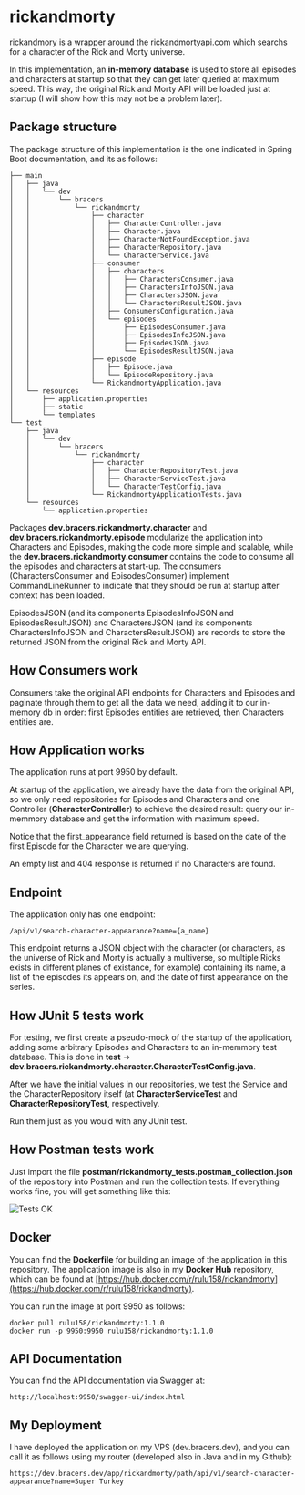 # rickandmorty

rickandmory is a wrapper around the rickandmortyapi.com which searchs for a character of the Rick and Morty universe.

In this implementation, an **in-memory database** is used to store all episodes and characters at startup so that they can get later queried at maximum speed. This way, the original Rick and Morty API will be loaded just at startup (I will show how this may not be a problem later).

## Package structure

The package structure of this implementation is the one indicated in Spring Boot documentation, and its as follows:

```
├── main
│   ├── java
│   │   └── dev
│   │       └── bracers
│   │           └── rickandmorty
│   │               ├── character
│   │               │   ├── CharacterController.java
│   │               │   ├── Character.java
│   │               │   ├── CharacterNotFoundException.java
│   │               │   ├── CharacterRepository.java
│   │               │   └── CharacterService.java
│   │               ├── consumer
│   │               │   ├── characters
│   │               │   │   ├── CharactersConsumer.java
│   │               │   │   ├── CharactersInfoJSON.java
│   │               │   │   ├── CharactersJSON.java
│   │               │   │   └── CharactersResultJSON.java
│   │               │   ├── ConsumersConfiguration.java
│   │               │   └── episodes
│   │               │       ├── EpisodesConsumer.java
│   │               │       ├── EpisodesInfoJSON.java
│   │               │       ├── EpisodesJSON.java
│   │               │       └── EpisodesResultJSON.java
│   │               ├── episode
│   │               │   ├── Episode.java
│   │               │   └── EpisodeRepository.java
│   │               └── RickandmortyApplication.java
│   └── resources
│       ├── application.properties
│       ├── static
│       └── templates
└── test
    ├── java
    │   └── dev
    │       └── bracers
    │           └── rickandmorty
    │               ├── character
    │               │   ├── CharacterRepositoryTest.java
    │               │   ├── CharacterServiceTest.java
    │               │   └── CharacterTestConfig.java
    │               └── RickandmortyApplicationTests.java
    └── resources
        └── application.properties
```

Packages **dev.bracers.rickandmorty.character** and **dev.bracers.rickandmorty.episode** modularize the application into Characters and Episodes, making the code more simple and scalable, while the **dev.bracers.rickandmorty.consumer** contains the code to consume all the episodes and characters at start-up. The consumers (CharactersConsumer and EpisodesConsumer) implement CommandLineRunner to indicate that they should be run at startup after context has been loaded.

EpisodesJSON (and its components EpisodesInfoJSON and EpisodesResultJSON) and CharactersJSON (and its components CharactersInfoJSON and CharactersResultJSON) are records to store the returned JSON from the original Rick and Morty API.

## How Consumers work

Consumers take the original API endpoints for Characters and Episodes and paginate through them to get all the data we need, adding it to our in-memory db in order: first Episodes entities are retrieved, then Characters entities are.

## How Application works

The application runs at port 9950 by default.

At startup of the application, we already have the data from the original API, so we only need repositories for Episodes and Characters and one Controller (**CharacterController**) to achieve the desired result: query our in-memmory database and get the information with maximum speed.

Notice that the first_appearance field returned is based on the date of the first Episode for the Character we are querying.

An empty list and 404 response is returned if no Characters are found.

## Endpoint

The application only has one endpoint:

```
/api/v1/search-character-appearance?name={a_name}
```

This endpoint returns a JSON object with the character (or characters, as the universe of Rick and Morty is actually a multiverse, so multiple Ricks exists in different planes of existance, for example) containing its name, a list of the episodes its appears on, and the date of first appearance on the series.

## How JUnit 5 tests work

For testing, we first create a pseudo-mock of the startup of the application, adding some arbitrary Episodes and Characters to an in-memmory test database. This is done in **test** -> **dev.bracers.rickandmorty.character.CharacterTestConfig.java**.

After we have the initial values in our repositories, we test the Service and the CharacterRepository itself (at **CharacterServiceTest** and **CharacterRepositoryTest**, respectively.

Run them just as you would with any JUnit test.

## How Postman tests work

Just import the file **postman/rickandmorty_tests.postman_collection.json** of the repository into Postman and run the collection tests. If everything works fine, you will get something like this:

![Tests OK](http://bracers.dev/wp-content/uploads/2023/10/Screenshot-from-2023-10-08-19-20-59.png)

## Docker

You can find the **Dockerfile** for building an image of the application in this repository. The application image is also in my **Docker Hub** repository, which can be found at [https://hub.docker.com/r/rulu158/rickandmorty](https://hub.docker.com/r/rulu158/rickandmorty).

You can run the image at port 9950 as follows:

```
docker pull rulu158/rickandmorty:1.1.0
docker run -p 9950:9950 rulu158/rickandmorty:1.1.0
```

## API Documentation

You can find the API documentation via Swagger at:

```
http://localhost:9950/swagger-ui/index.html
```

## My Deployment

I have deployed the application on my VPS (dev.bracers.dev), and you can call it as follows using my router (developed also in Java and in my Github):

```
https://dev.bracers.dev/app/rickandmorty/path/api/v1/search-character-appearance?name=Super Turkey
```
